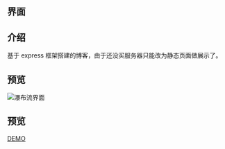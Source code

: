 ## 界面

## 介绍
基于 express 框架搭建的博客，由于还没买服务器只能改为静态页面做展示了。
## 预览
![瀑布流界面]()

## 预览
[DEMO](https://q-dragon.github.io/waterfall/index.html)
